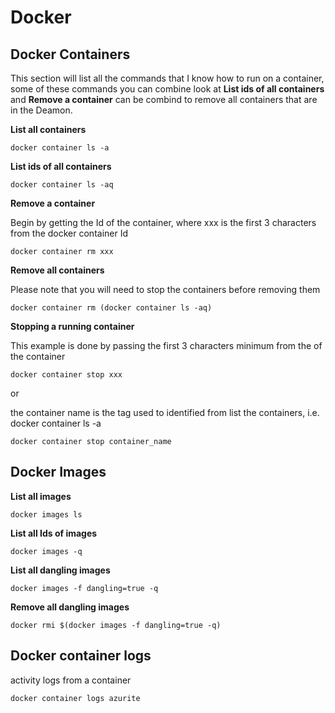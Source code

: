 # Docker 

## Docker Containers

This section will list all the commands that I know how to run on a container, some of these commands you can combine look at **List ids of all containers** and **Remove a container** can be combind to remove all containers that are in the Deamon.


**List all containers**
```
docker container ls -a
```

**List ids of all containers**
```
docker container ls -aq
```

**Remove a container**

Begin by getting the Id of the container, where xxx is the first 3 characters from the docker container Id
```
docker container rm xxx
```

**Remove all containers**

Please note that you will need to stop the containers before removing them
```
docker container rm (docker container ls -aq)
```

**Stopping a running container**

This example is done by passing the first 3 characters minimum from the of the container
```
docker container stop xxx
```

or 

the container name is the tag used to identified from list the containers, i.e. docker container ls -a
```
docker container stop container_name
```

## Docker Images

**List all images**
```
docker images ls
```

**List all Ids of images**
``` 
docker images -q
```

**List all dangling images**
```
docker images -f dangling=true -q
```

**Remove all dangling images**
```
docker rmi $(docker images -f dangling=true -q)
```

## Docker container logs

activity logs from a container 

``` 
docker container logs azurite
```

